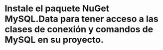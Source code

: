 # Instale el paquete NuGet MySQL.Data para tener acceso a las clases de conexión y comandos de MySQL en su proyecto.